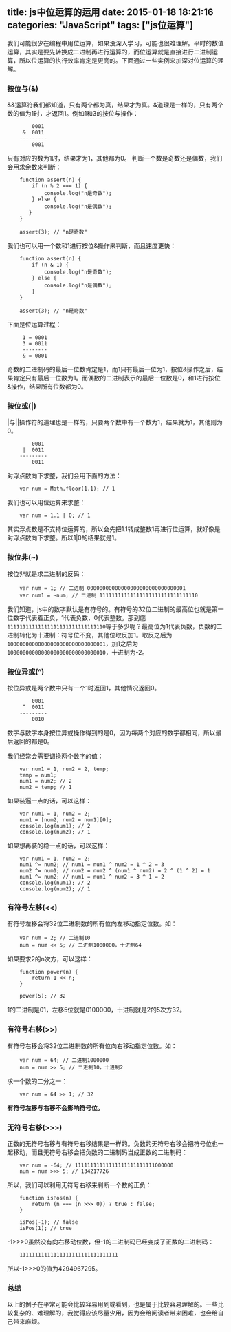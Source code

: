 title: js中位运算的运用
date: 2015-01-18 18:21:16
categories: "JavaScript"
tags: ["js位运算"]
---

我们可能很少在编程中用位运算，如果没深入学习，可能也很难理解。平时的数值运算，其实是要先转换成二进制再进行运算的，而位运算就是直接进行二进制运算，所以位运算的执行效率肯定是更高的。下面通过一些实例来加深对位运算的理解。

<!--more-->

### 按位与(&)
&&运算符我们都知道，只有两个都为真，结果才为真。&道理是一样的，只有两个数的值为1时，才返回1。例如1和3的按位与操作：

```
        0001
     &  0011
    ---------
        0001
```

只有对应的数为1时，结果才为1，其他都为0。
判断一个数是奇数还是偶数，我们会用求余数来判断：

```
	function assert(n) {
        if (n % 2 === 1) {
		    console.log("n是奇数");
	    } else {
		    console.log("n是偶数");
	   }
	}

	assert(3); // "n是奇数"
```

我们也可以用一个数和1进行按位&操作来判断，而且速度更快：

```
    function assert(n) {
	    if (n & 1) {
	        console.log("n是奇数");
	    } else {
	        console.log("n是偶数");
	    }
    }

    assert(3); // "n是奇数"
```

下面是位运算过程：

```
     1 = 0001
     3 = 0011
     --------
     & = 0001
```

奇数的二进制码的最后一位数肯定是1，而1只有最后一位为1，按位&操作之后，结果肯定只有最后一位数为1。而偶数的二进制表示的最后一位数是0，和1进行按位&操作，结果所有位数都为0。

### 按位或(|) ###
|与||操作符的道理也是一样的，只要两个数中有一个数为1，结果就为1，其他则为0。

```
        0001
     |  0011
    ---------
        0011
```

对浮点数向下求整，我们会用下面的方法：

```
    var num = Math.floor(1.1); // 1
```

我们也可以用位运算来求整：

```
    var num = 1.1 | 0; // 1
```

其实浮点数是不支持位运算的，所以会先把1.1转成整数1再进行位运算，就好像是对浮点数向下求整。所以1|0的结果就是1。

### 按位非(~) ###
按位非就是求二进制的反码：

```
    var num = 1; // 二进制 00000000000000000000000000000001
    var num1 = ~num; // 二进制 11111111111111111111111111111110
```

我们知道，js中的数字默认是有符号的。有符号的32位二进制的最高位也就是第一位数字代表着正负，1代表负数，0代表整数。那到底`11111111111111111111111111111110`等于多少呢？最高位为1代表负数，负数的二进制转化为十进制：符号位不变，其他位取反加1。取反之后为`10000000000000000000000000000001`，加1之后为`10000000000000000000000000000010`，十进制为-2。

### 按位异或(^)
按位异或是两个数中只有一个1时返回1，其他情况返回0。

```
        0001
     ^  0011
    ---------
        0010
```

数字与数字本身按位异或操作得到的是0，因为每两个对应的数字都相同，所以最后返回的都是0。

我们经常会需要调换两个数字的值：

```
    var num1 = 1, num2 = 2, temp;
    temp = num1;
    num1 = num2; // 2
    num2 = temp; // 1
```

如果装逼一点的话，可以这样：

```
    var num1 = 1, num2 = 2;
    num1 = [num2, num2 = num1][0];
    console.log(num1); // 2
    console.log(num2); // 1
```

如果想再装的稳一点的话，可以这样：

```
    var num1 = 1, num2 = 2;
    num1 ^= num2; // num1 = num1 ^ num2 = 1 ^ 2 = 3
    num2 ^= num1; // num2 = num2 ^ (num1 ^ num2) = 2 ^ (1 ^ 2) = 1
    num1 ^= num2; // num1 = num1 ^ num2 = 3 ^ 1 = 2
    console.log(num1); // 2
    console.log(num2); // 1
```

### 有符号左移(<<)
有符号左移会将32位二进制数的所有位向左移动指定位数。如：

```
    var num = 2; // 二进制10
    num = num << 5; // 二进制1000000，十进制64
```

如果要求2的n次方，可以这样：

```
    function power(n) {
        return 1 << n;
    }

    power(5); // 32
```

1的二进制是01，左移5位就是0100000，十进制就是2的5次方32。

### 有符号右移(>>)
有符号右移会将32位二进制数的所有位向右移动指定位数。如：

```
    var num = 64; // 二进制1000000
    num = num >> 5; // 二进制10，十进制2
```

求一个数的二分之一：

```
    var num = 64 >> 1; // 32
```

**有符号左移与右移不会影响符号位。**

### 无符号右移(>>>)
正数的无符号右移与有符号右移结果是一样的。负数的无符号右移会把符号位也一起移动，而且无符号右移会把负数的二进制码当成正数的二进制码：

```
    var num = -64; // 11111111111111111111111111000000
    num = num >>> 5; // 134217726
```

所以，我们可以利用无符号右移来判断一个数的正负：

```
    function isPos(n) {
	    return (n === (n >>> 0)) ? true : false;
    }

    isPos(-1); // false
    isPos(1); // true
```

-1>>>0虽然没有向右移动位数，但-1的二进制码已经变成了正数的二进制码：

```
    11111111111111111111111111111111
```

所以-1>>>0的值为4294967295。


### 总结
以上的例子在平常可能会比较容易用到或看到，也是属于比较容易理解的。一些比较复杂的、难理解的，我觉得应该尽量少用，因为会给阅读者带来困难，也会给自己带来麻烦。